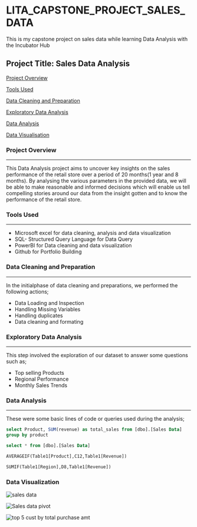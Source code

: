 # LITA_CAPSTONE_PROJECT_SALES_DATA
This is my capstone project on sales data while learning Data Analysis with the Incubator Hub
## Project Title: Sales Data Analysis

[Project Overview](#project-overview)

[Tools Used](#tools-used)

[Data Cleaning and Preparation](#data-cleaning-and-preparation)

[Exploratory Data Analysis](#exploratory-data-analysis)

[Data Analysis](#data-analysis)

[Data Visualisation](#data-visualization)


### Project Overview
---
This Data Analysis project aims to uncover key insights on the sales performance of the retail store over a period of 20 months(1 year and 8 months). By analysing the various parameters in the provided data, we will be able to make reasonable and informed decisions which will enable us tell compelling stories around our data from the insight gotten and to know the performance of the retail store.

### Tools Used
---
- Microsoft excel for data cleaning, analysis and data visualization
- SQL- Structured Query Language for Data Query
- PowerBI for Data cleaning and data visualization
- Github for Portfolio Building

### Data Cleaning and Preparation
---
In the initialphase of data cleaning and preparations, we performed the following actions;
- Data Loading and Inspection
- Handling Missing Variables
- Handling duplicates
- Data cleaning and formating

### Exploratory Data Analysis
---
This step involved the exploration of our dataset to answer some questions such as;
- Top selling Products
- Regional Performance
- Monthly Sales Trends

### Data Analysis
---
These were some basic lines of code or queries used during the analysis;

```SQL
select Product, SUM(revenue) as total_sales from [dbo].[Sales Data]
group by product

select * from [dbo].[Sales Data]

AVERAGEIF(Table1[Product],C12,Table1[Revenue])

SUMIF(Table1[Region],D8,Table1[Revenue])
```

### Data Visualization

![sales data](https://github.com/user-attachments/assets/9834439b-8db5-4840-aa06-0a4b33e70fb2)

![Sales data pivot](https://github.com/user-attachments/assets/14e2a391-f865-4290-9cbe-0fcf939d98f3)

![top 5 cust  by total purchase amt](https://github.com/user-attachments/assets/eebc0a64-69a3-400a-af98-d30e90622935)

